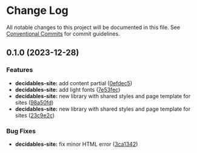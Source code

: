 # Change Log

All notable changes to this project will be documented in this file.
See [Conventional Commits](https://conventionalcommits.org) for commit guidelines.

## 0.1.0 (2023-12-28)


### Features

* **decidables-site:** add content partial ([0efdec5](https://github.com/decidables/decidables/commit/0efdec516109ff1b3c599c3d117b100b02322d30))
* **decidables-site:** add light fonts ([7e53fec](https://github.com/decidables/decidables/commit/7e53feccbe8a0c2cad65bc0a03e5cae10b44a310))
* **decidables-site:** new library with shared styles and page template for sites ([98a50fd](https://github.com/decidables/decidables/commit/98a50fd2ab7fcfef2653e50b83aa9ad944b9a4db))
* **decidables-site:** new library with shared styles and page template for sites ([23c9e2c](https://github.com/decidables/decidables/commit/23c9e2cf662057b465fb7c1ea01e5150e9d63e1d))


### Bug Fixes

* **decidables-site:** fix minor HTML error ([3ca1342](https://github.com/decidables/decidables/commit/3ca13427e887b04165caceb840a94837444cb06d))
